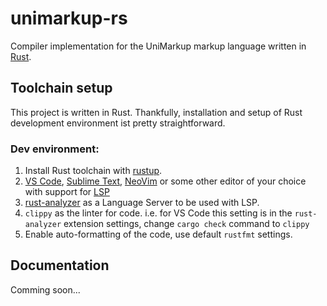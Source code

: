 # unimarkup-rs

Compiler implementation for the UniMarkup markup language written in [Rust](https://www.rust-lang.org/).

## Toolchain setup

This project is written in Rust. Thankfully, installation and setup of Rust development environment ist pretty straightforward.

### Dev environment:

1. Install Rust toolchain with [rustup](https://rustup.rs/).
2. [VS Code](https://code.visualstudio.com/), [Sublime Text](https://www.sublimetext.com/), [NeoVim](https://neovim.io/) or some other editor of your choice with support for [LSP](https://microsoft.github.io/language-server-protocol/)
3. [rust-analyzer](https://github.com/rust-analyzer/rust-analyzer) as a Language Server to be used with LSP.
4. `clippy` as the linter for code. i.e. for VS Code this setting is in the `rust-analyzer` extension settings, change `cargo check` command to `clippy`
5. Enable auto-formatting of the code, use default `rustfmt` settings.

## Documentation

Comming soon...
